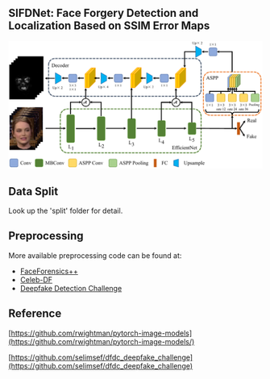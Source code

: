 ## SIFDNet: Face Forgery Detection and Localization Based on SSIM Error Maps

![Network architecture](images/readme_fig.png)

## Data Split

Look up the 'split' folder for detail.

## Preprocessing

More available preprocessing code can be found at:

- [FaceForensics++](https://gitee.com/joizhang/face-forensics-detection)
- [Celeb-DF](https://gitee.com/joizhang/celeb-df-detection)
- [Deepfake Detection Challenge](https://gitee.com/joizhang/dfdc-detection)

## Reference

[https://github.com/rwightman/pytorch-image-models](https://github.com/rwightman/pytorch-image-models/)

[https://github.com/selimsef/dfdc_deepfake_challenge](https://github.com/selimsef/dfdc_deepfake_challenge)
